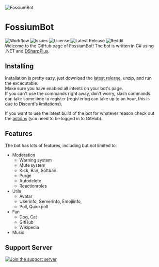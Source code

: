 ![FossiumBot](https://raw.githubusercontent.com/Fossium-Team/FossiumBot/main/images/FossiumBot_Full_White.png)
# FossiumBot
![Workflow](https://img.shields.io/github/workflow/status/Fossium-Team/FossiumBot/.NET?style=flat-square) ![Issues](https://img.shields.io/github/issues/Fossium-Team/FossiumBot?style=flat-square) ![License](https://img.shields.io/github/license/Fossium-Team/FossiumBot?style=flat-square) ![Latest Release](https://img.shields.io/github/v/release/Fossium-Team/FossiumBot?style=flat-square) ![Reddit](https://img.shields.io/reddit/subreddit-subscribers/Fossium?style=flat-square)\
Welcome to the GitHub page of FossiumBot!
The bot is written in C# using .NET and [DSharpPlus](https://dsharpplus.github.io).

## Installing
Installation is pretty easy, just download the [latest release](https://github.com/Fossium-Team/FossiumBot/releases/latest), unzip, and run the excecutable.\
Make sure you have enabled all intents on your bot's page.\
If you can't use the commands right away, don't worry, slash commands can take some time to register (registering can take up to an hour, this is due to Discord's limitations).

If you want to use the latest build of the bot for whatever reason check out the [actions](https://github.com/Fossium-Team/FossiumBot/actions) (you need to be logged in to GitHub).

## Features
The bot has lots of features, including but not limited to:
- Moderation
  - Warning system
  - Mute system
  - Kick, Ban, Softban
  - Purge
  - Autodelete
  - Reactionroles
- Utils
  - Avatar
  - Userinfo, Serverinfo, Emojiinfo,
  - Poll, Quickpoll
- Fun
  - Dog, Cat
  - GitHub
  - Wikipedia
- Music

## Support Server
[![Join the support server](https://discord.com/api/guilds/848464241219338250/widget.png?style=banner2)](https://discord.gg/myzbqnVUFN)
